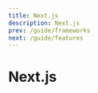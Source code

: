 ```yaml
---
title: Next.js
description: Next.js
prev: /guide/frameworks
next: /guide/features
---
```


# Next.js